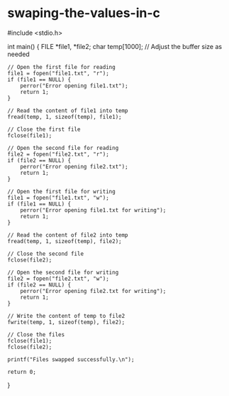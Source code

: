 # swaping-the-values-in-c


#include <stdio.h>

int main() {
    FILE *file1, *file2;
    char temp[1000]; // Adjust the buffer size as needed

    // Open the first file for reading
    file1 = fopen("file1.txt", "r");
    if (file1 == NULL) {
        perror("Error opening file1.txt");
        return 1;
    }

    // Read the content of file1 into temp
    fread(temp, 1, sizeof(temp), file1);

    // Close the first file
    fclose(file1);

    // Open the second file for reading
    file2 = fopen("file2.txt", "r");
    if (file2 == NULL) {
        perror("Error opening file2.txt");
        return 1;
    }

    // Open the first file for writing
    file1 = fopen("file1.txt", "w");
    if (file1 == NULL) {
        perror("Error opening file1.txt for writing");
        return 1;
    }

    // Read the content of file2 into temp
    fread(temp, 1, sizeof(temp), file2);

    // Close the second file
    fclose(file2);

    // Open the second file for writing
    file2 = fopen("file2.txt", "w");
    if (file2 == NULL) {
        perror("Error opening file2.txt for writing");
        return 1;
    }

    // Write the content of temp to file2
    fwrite(temp, 1, sizeof(temp), file2);

    // Close the files
    fclose(file1);
    fclose(file2);

    printf("Files swapped successfully.\n");

    return 0;
}
